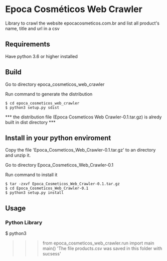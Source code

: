 # Epoca Cosméticos Web Crawler


<p>Library to crawl the website epocacosmeticos.com.br and list all product's name, title and url in a csv</p>

<h2>Requirements</h2>

Have python 3.6 or higher installed

<h2>Build</h2>

<p>Go to directory epoca_cosmeticos_web_crawler</p>
<p>Run command to generate the distribution</p>

	$ cd epoca_cosmeticos_web_crawler
	$ python3 setup.py sdist
*** the distribution file (Epoca Cosmeticos Web Crawler-0.1.tar.gz) is alredy built in dist directory ***

<h2>Install in your python enviroment</h2>

Copy the file 'Epoca_Cosmeticos_Web_Crawler-0.1.tar.gz' to an directory and unzip it.

Go to directory Epoca_Cosmeticos_Web_Crawler-0.1

Run command to install it

	$ tar -zxvf Epoca_Cosmeticos_Web_Crawler-0.1.tar.gz 
	$ cd Epoca_Cosmeticos_Web_Crawler-0.1
	$ python3 setup.py install

<h2>Usage</h2>

<h3>Python Library</h3>

  $ python3
  >>> from epoca_cosmeticos_web_crawler.run import main
  >>> main()
      'The file products.csv was saved in this folder with sucsess'
      
